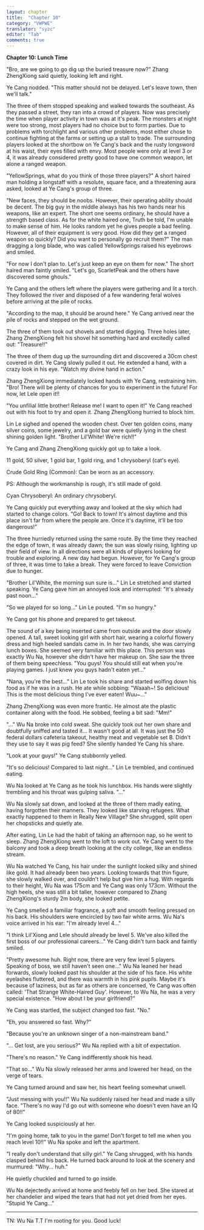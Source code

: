 ```yaml
---
layout: chapter
title:  "Chapter 10"
category: "VWPWE"
translator: "syzc"
editor: "Tab"
comments: true
---
```


**Chapter 10: Lunch Time**

"Bro, are we going to go dig up the buried treasure now?" Zhang ZhengXiong said quietly, looking left and right.

Ye Cang nodded. "This matter should not be delayed. Let's leave town, then we'll talk."

The three of them stopped speaking and walked towards the southeast. As they passed a street, they ran into a crowd of players. Now was precisely the time when player activity in town was at it's peak. The monsters at night were too strong, most players had no choice but to form parties. Due to problems with torchlight and various other problems, most either chose to continue fighting at the farms or setting up a stall to trade. The surrounding players looked at the shortbow on Ye Cang's back and the rusty longsword at his waist, their eyes filled with envy. Most people were only at level 3 or 4, it was already considered pretty good to have one common weapon, let alone a ranged weapon.

"YellowSprings, what do you think of those three players?" A short haired man holding a longstaff with a resolute, square face, and a threatening aura asked, looked at Ye Cang's group of three. 

"New faces, they should be noobs. However, their operating ability should be decent. The big guy in the middle always has his two hands near his weapons, like an expert. The short one seems ordinary, he should have a strength based class. As for the white haired one, Truth be told, I'm unable to make sense of him. He looks random yet he gives people a bad feeling. However, all of their equipment is very good. How did they get a ranged weapon so quickly? Did you want to personally go recruit them?" The man dragging a long blade, who was called YellowSprings raised his eyebrows and smiled.

"For now I don't plan to. Let's just keep an eye on them for now." The short haired man faintly smiled. "Let's go, ScarletPeak and the others have discovered some ghouls."

Ye Cang and the others left where the players were gathering and lit a torch. They followed the river and disposed of a few wandering feral wolves before arriving at the pile of rocks.

"According to the map, it should be around here." Ye Cang arrived near the pile of rocks and stepped on the wet ground. 

The three of them took out shovels and started digging. Three holes later, Zhang ZhengXiong felt his shovel hit something hard and excitedly called out: "Treasure!!"

The three of them dug up the surrounding dirt and discovered a 30cm chest covered in dirt. Ye Cang slowly pulled it out. He extended a hand, with a crazy look in his eye. "Watch my divine hand in action."

Zhang ZhengXiong immediately locked hands with Ye Cang, restraining him. "Bro! There will be plenty of chances for you to experiment in the future! For now, let Lele open it!!

"You unfilial little brother! Release me! I want to open it!" Ye Cang reached out with his foot to try and open it. Zhang ZhengXiong hurried to block him.

Lin Le sighed and opened the wooden chest. Over ten golden coins, many silver coins, some jewelry, and a gold bar were quietly lying in the chest shining golden light. "Brother Lil'White! We're rich!!"

Ye Cang and Zhang ZhengXiong quickly got up to take a look. 

11 gold, 50 silver, 1 gold bar, 1 gold ring, and 1 chrysoberyl (cat's eye).

Crude Gold Ring (Common): Can be worn as an accessory.

PS: Although the workmanship is rough, it's still made of gold.

Cyan Chrysoberyl: An ordinary chrysoberyl.

Ye Cang quickly put everything away and looked at the sky which had started to change colors. "Go! Back to town! It's almost daytime and this place isn't far from where the people are. Once it's daytime, it'll be too dangerous!"

The three hurriedly returned using the same route. By the time they reached the edge of town, it was already dawn; the sun was slowly rising, lighting up their field of view. In all directions were all kinds of players looking for trouble and exploring. A new day had begun. However, for Ye Cang's group of three, it was time to take a break. They were forced to leave Conviction due to hunger.

"Brother Lil'White, the morning sun sure is..." Lin Le stretched and started speaking. Ye Cang gave him an annoyed look and interrupted: "It's already past noon..."

"So we played for so long..." Lin Le pouted. "I'm so hungry."

Ye Cang got his phone and prepared to get takeout.

The sound of a key being inserted came from outside and the door slowly opened. A tall, sweet looking girl with short hair, wearing a colorful flowery dress and high heeled sandals came in. In her two hands, she was carrying lunch boxes. She seemed very familiar with this place. This person was exactly Wu Na, however she didn't have her makeup on. She saw the three of them being speechless. "You guys! You should still eat when you're playing games. I just knew you guys hadn't eaten yet..."

"Nana, you're the best..." Lin Le took his share and started wolfing down his food as if he was in a rush. He ate while sobbing: "Waaah~! So delicious! This is the most delicious thing I've ever eaten! Wuu~..."

Zhang ZhengXiong was even more frantic. He almost ate the plastic container along with the food. He sobbed, feeling a bit sad: "Mm!"

"..." Wu Na broke into cold sweat. She quickly took out her own share and doubtfully sniffed and tasted it... It wasn't good at all. It was just the 50 federal dollars cafeteria takeout, healthy meat and vegetable set B. Didn't they use to say it was pig feed? She silently handed Ye Cang his share.

"Look at your guys!" Ye Cang stubbornly yelled.

"It's so delicious! Compared to last night..." Lin Le trembled, and continued eating. 

Wu Na looked at Ye Cang as he took his lunchbox. His hands were slightly trembling and his throat was gulping saliva. "..."

Wu Na slowly sat down, and looked at the three of them madly eating, having forgotten their manners. They looked like starving refugees. What exactly happened to them in Really New Village? She shrugged, split open her chopsticks and quietly ate.

After eating, Lin Le had the habit of taking an afternoon nap, so he went to sleep. Zhang ZhengXiong went to the loft to work out. Ye Cang went to the balcony and took a deep breath looking at the city college, like an endless stream. 

Wu Na watched Ye Cang, his hair under the sunlight looked silky and shined like gold. It had already been two years. Looking towards that thin figure, she slowly walked over, and couldn't help but give him a hug. With regards to their height, Wu Na was 175cm and Ye Cang was only 173cm. Without the high heels, she was still a bit taller, however compared to Zhang ZhengXiong's sturdy 2m body, she looked petite.

Ye Cang smelled a familiar fragrance, a soft and smooth feeling pressed on his back. His shoulders were encircled by two fair white arms. Wu Na's voice arrived in his ear: "I'm already level 4..."

"I think Lil'Xiong and Lele should already be level 5. We've also killed the first boss of our professional careers..." Ye Cang didn't turn back and faintly smiled. 

"Pretty awesome huh. Right now, there are very few level 5 players. Speaking of boss, we still haven't seen one..." Wu Na leaned her head forwards, slowly looked past his shoulder at the side of his face. His white eyelashes fluttered, and there was warmth in his pink pupils. Maybe it's because of laziness, but as far as others are concerned, Ye Cang was often called: 'That Strange White-Haired Guy'. However, to Wu Na, he was a very special existence. "How about I be your girlfriend?"

Ye Cang was startled, the subject changed too fast. "No."

"Eh, you answered so fast. Why?"

"Because you're an unknown singer of a non-mainstream band."

"... Get lost, are you serious?" Wu Na replied with a bit of expectation.

"There's no reason." Ye Cang indifferently shook his head.

"That so..." Wu Na slowly released her arms and lowered her head, on the verge of tears.

Ye Cang turned around and saw her, his heart feeling somewhat unwell.

"Just messing with you!!" Wu Na suddenly raised her head and made a silly face. "There's no way I'd go out with someone who doesn't even have an IQ of 80!!"

Ye Cang looked suspiciously at her.

"I'm going home, talk to you in the game! Don't forget to tell me when you reach level 10!!" Wu Na spoke and left the apartment.

"I really don't understand that silly girl." Ye Cang shrugged, with his hands clasped behind his back. He turned back around to look at the scenery and murmured: "Why... huh."

He quietly chuckled and turned to go inside.

Wu Na dejectedly arrived at home and feebly fell on her bed. She stared at her chandelier and wiped the tears that had not yet dried from her eyes. "Stupid Ye Cang..."

---

TN: Wu Na T.T I'm rooting for you. Good luck!